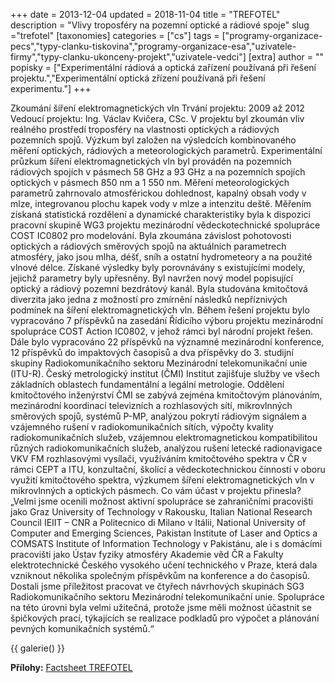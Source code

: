 +++
date = 2013-12-04
updated = 2018-11-04
title = "TREFOTEL"
description = "Vlivy troposféry na pozemní optické a rádiové spoje"
slug ="trefotel"
[taxonomies]
categories = ["cs"]
tags = ["programy-organizace-pecs","typy-clanku-tiskovina","programy-organizace-esa","uzivatele-firmy","typy-clanku-ukonceny-projekt","uzivatele-vedci"]
[extra]
author = ""
popisky = ["Experimentální rádiová a optická zařízení používaná při řešení projektu.","Experimentální optická zřízení používaná při řešení experimentu."]
+++

Zkoumání šíření elektromagnetických vln Trvání projektu: 2009 až 2012 Vedoucí projektu: Ing. Václav Kvičera, CSc. V projektu byl zkoumán vliv reálného prostředí troposféry na vlastnosti optických a rádiových pozemních spojů. Výzkum byl založen na výsledcích kombinovaného měření optických, rádiových a meteorologických parametrů. Experimentální průzkum šíření elektromagnetických vln byl prováděn na pozemních rádiových spojích v pásmech 58 GHz a 93 GHz a na pozemních spojích optických v pásmech 850 nm a 1 550 nm. Měření meteorologických parametrů zahrnovalo atmosférickou dohlednost, kapalný obsah vody v mlze, integrovanou plochu kapek vody v mlze a intenzitu deště. Měřením získaná statistická rozdělení a dynamické charakteristiky byla k dispozici pracovní skupině WG3 projektu mezinárodní vědeckotechnické spolupráce COST IC0802 pro modelování. Byla zkoumána závislost pohotovosti optických a rádiových směrových spojů na aktuálních parametrech atmosféry, jako jsou mlha, déšť, sníh a ostatní hydrometeory a na použité vlnové délce. Získané výsledky byly porovnávány s existujícími modely, jejichž parametry byly upřesněny. Byl navržen nový model popisující optický a rádiový pozemní bezdrátový kanál. Byla studována kmitočtová diverzita jako jedna z možností pro zmírnění následků nepříznivých podmínek na šíření elektromagnetických vln. Během řešení projektu bylo vypracováno 7 příspěvků na zasedání Řídicího výboru projektu mezinárodní spolupráce COST Action IC0802, v jehož rámci byl národní projekt řešen. Dále bylo vypracováno 22 příspěvků na významné mezinárodní konference, 12 příspěvků do impaktových časopisů a dva příspěvky do 3. studijní skupiny Radiokomunikačního sektoru Mezinárodní telekomunikační unie (ITU-R). Český metrologický institut (ČMI) Institut zajišťuje služby ve všech základních oblastech fundamentální a legální metrologie. Oddělení kmitočtového inženýrství ČMI se zabývá zejména kmitočtovým plánováním, mezinárodní koordinací televizních a rozhlasových sítí, mikrovlnných směrových spojů, systémů P-MP, analýzou pokrytí rádiovým signálem a vzájemného rušení v radiokomunikačních sítích, výpočty kvality radiokomunikačních služeb, vzájemnou elektromagnetickou kompatibilitou různých radiokomunikačních služeb, analýzou rušení letecké radionavigace VKV FM rozhlasovými vysílači, využíváním kmitočtového spektra v ČR v rámci CEPT a ITU, konzultační, školící a vědeckotechnickou činností v oboru využití kmitočtového spektra, výzkumem šíření elektromagnetických vln v mikrovlnných a optických pásmech. Co vám účast v projektu přinesla? „Velmi jsme ocenili možnost aktivní spolupráce se zahraničními pracovišti jako Graz University of Technology v Rakousku, Italian National Research Council IEIIT – CNR a Politecnico di Milano v Itálii, National University of Computer and Emerging Sciences, Pakistan Institute of Laser and Optics a COMSATS Institute of Information Technology v Pakistánu, ale i s domácími pracovišti jako Ústav fyziky atmosféry Akademie věd ČR a Fakulty elektrotechnické Českého vysokého učení technického v Praze, která dala vzniknout několika společným příspěvkům na konference a do časopisů. Dostali jsme příležitost pracovat ve čtyřech návrhových skupinách SG3 Radiokomunikačního sektoru Mezinárodní telekomunikační unie. Spolupráce na této úrovni byla velmi užitečná, protože jsme měli možnost účastnit se špičkových prací, týkajících se realizace podkladů pro výpočet a plánování pevných komunikačních systémů.“

{{ galerie() }}

**Přílohy:**
[Factsheet TREFOTEL]

[Factsheet TREFOTEL]: cso_factsheets-trefotel-web.pdf
